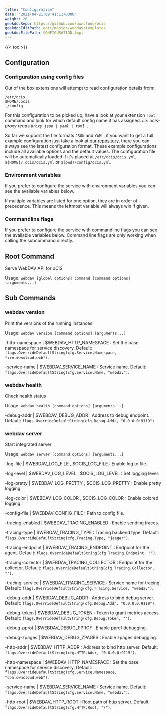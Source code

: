 ```yaml
---
title: "Configuration"
date: "2021-04-21T09:41:11+0000"
weight: 20
geekdocRepo: https://github.com/owncloud/ocis
geekdocEditPath: edit/master/webdav/templates
geekdocFilePath: CONFIGURATION.tmpl
---
```


{{< toc >}}

## Configuration

### Configuration using config files

Out of the box extensions will attempt to read configuration details from:

```console
/etc/ocis
$HOME/.ocis
./config
```

For this configuration to be picked up, have a look at your extension `root` command and look for which default config name it has assigned. *i.e: ocis-proxy reads `proxy.json | yaml | toml ...`*.

So far we support the file formats `JSON` and `YAML`, if you want to get a full example configuration just take a look at [our repository](https://github.com/owncloud/ocis/tree/master/webdav/config), there you can always see the latest configuration format. These example configurations include all available options and the default values. The configuration file will be automatically loaded if it's placed at `/etc/ocis/ocis.yml`, `${HOME}/.ocis/ocis.yml` or `$(pwd)/config/ocis.yml`.

### Environment variables

If you prefer to configure the service with environment variables you can see the available variables below.

If multiple variables are listed for one option, they are in order of precedence. This means the leftmost variable will always win if given.

### Commandline flags

If you prefer to configure the service with commandline flags you can see the available variables below. Command line flags are only working when calling the subcommand directly.

## Root Command

Serve WebDAV API for oCIS

Usage: `webdav [global options] command [command options] [arguments...]`

## Sub Commands

### webdav version

Print the versions of the running instances

Usage: `webdav version [command options] [arguments...]`

-http-namespace |  $WEBDAV_HTTP_NAMESPACE
: Set the base namespace for service discovery. Default: `flags.OverrideDefaultString(cfg.Service.Namespace, "com.owncloud.web")`.

-service-name |  $WEBDAV_SERVICE_NAME
: Service name. Default: `flags.OverrideDefaultString(cfg.Service.Name, "webdav")`.

### webdav health

Check health status

Usage: `webdav health [command options] [arguments...]`

-debug-addr |  $WEBDAV_DEBUG_ADDR
: Address to debug endpoint. Default: `flags.OverrideDefaultString(cfg.Debug.Addr, "0.0.0.0:9119")`.

### webdav server

Start integrated server

Usage: `webdav server [command options] [arguments...]`

-log-file |  $WEBDAV_LOG_FILE , $OCIS_LOG_FILE
: Enable log to file.

-log-level |  $WEBDAV_LOG_LEVEL , $OCIS_LOG_LEVEL
: Set logging level.

-log-pretty |  $WEBDAV_LOG_PRETTY , $OCIS_LOG_PRETTY
: Enable pretty logging.

-log-color |  $WEBDAV_LOG_COLOR , $OCIS_LOG_COLOR
: Enable colored logging.

-config-file |  $WEBDAV_CONFIG_FILE
: Path to config file.

-tracing-enabled |  $WEBDAV_TRACING_ENABLED
: Enable sending traces.

-tracing-type |  $WEBDAV_TRACING_TYPE
: Tracing backend type. Default: `flags.OverrideDefaultString(cfg.Tracing.Type, "jaeger")`.

-tracing-endpoint |  $WEBDAV_TRACING_ENDPOINT
: Endpoint for the agent. Default: `flags.OverrideDefaultString(cfg.Tracing.Endpoint, "")`.

-tracing-collector |  $WEBDAV_TRACING_COLLECTOR
: Endpoint for the collector. Default: `flags.OverrideDefaultString(cfg.Tracing.Collector, "")`.

-tracing-service |  $WEBDAV_TRACING_SERVICE
: Service name for tracing. Default: `flags.OverrideDefaultString(cfg.Tracing.Service, "webdav")`.

-debug-addr |  $WEBDAV_DEBUG_ADDR
: Address to bind debug server. Default: `flags.OverrideDefaultString(cfg.Debug.Addr, "0.0.0.0:9119")`.

-debug-token |  $WEBDAV_DEBUG_TOKEN
: Token to grant metrics access. Default: `flags.OverrideDefaultString(cfg.Debug.Token, "")`.

-debug-pprof |  $WEBDAV_DEBUG_PPROF
: Enable pprof debugging.

-debug-zpages |  $WEBDAV_DEBUG_ZPAGES
: Enable zpages debugging.

-http-addr |  $WEBDAV_HTTP_ADDR
: Address to bind http server. Default: `flags.OverrideDefaultString(cfg.HTTP.Addr, "0.0.0.0:9115")`.

-http-namespace |  $WEBDAV_HTTP_NAMESPACE
: Set the base namespace for service discovery. Default: `flags.OverrideDefaultString(cfg.Service.Namespace, "com.owncloud.web")`.

-service-name |  $WEBDAV_SERVICE_NAME
: Service name. Default: `flags.OverrideDefaultString(cfg.Service.Name, "webdav")`.

-http-root |  $WEBDAV_HTTP_ROOT
: Root path of http server. Default: `flags.OverrideDefaultString(cfg.HTTP.Root, "/")`.

